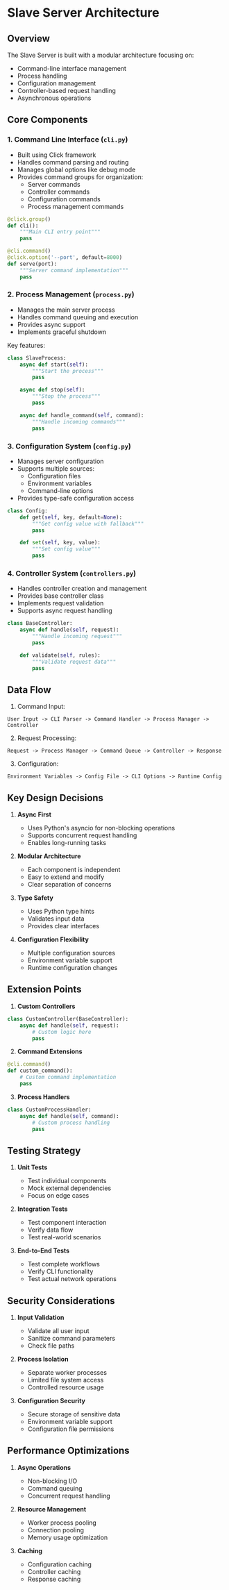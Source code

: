 # Slave Server Architecture

## Overview

The Slave Server is built with a modular architecture focusing on:
- Command-line interface management
- Process handling
- Configuration management
- Controller-based request handling
- Asynchronous operations

## Core Components

### 1. Command Line Interface (`cli.py`)
- Built using Click framework
- Handles command parsing and routing
- Manages global options like debug mode
- Provides command groups for organization:
  - Server commands
  - Controller commands
  - Configuration commands
  - Process management commands

```python
@click.group()
def cli():
    """Main CLI entry point"""
    pass

@cli.command()
@click.option('--port', default=8000)
def serve(port):
    """Server command implementation"""
    pass
```

### 2. Process Management (`process.py`)
- Manages the main server process
- Handles command queuing and execution
- Provides async support
- Implements graceful shutdown

Key features:
```python
class SlaveProcess:
    async def start(self):
        """Start the process"""
        pass

    async def stop(self):
        """Stop the process"""
        pass

    async def handle_command(self, command):
        """Handle incoming commands"""
        pass
```

### 3. Configuration System (`config.py`)
- Manages server configuration
- Supports multiple sources:
  - Configuration files
  - Environment variables
  - Command-line options
- Provides type-safe configuration access

```python
class Config:
    def get(self, key, default=None):
        """Get config value with fallback"""
        pass

    def set(self, key, value):
        """Set config value"""
        pass
```

### 4. Controller System (`controllers.py`)
- Handles controller creation and management
- Provides base controller class
- Implements request validation
- Supports async request handling

```python
class BaseController:
    async def handle(self, request):
        """Handle incoming request"""
        pass

    def validate(self, rules):
        """Validate request data"""
        pass
```

## Data Flow

1. Command Input:
```
User Input -> CLI Parser -> Command Handler -> Process Manager -> Controller
```

2. Request Processing:
```
Request -> Process Manager -> Command Queue -> Controller -> Response
```

3. Configuration:
```
Environment Variables -> Config File -> CLI Options -> Runtime Config
```

## Key Design Decisions

1. **Async First**
   - Uses Python's asyncio for non-blocking operations
   - Supports concurrent request handling
   - Enables long-running tasks

2. **Modular Architecture**
   - Each component is independent
   - Easy to extend and modify
   - Clear separation of concerns

3. **Type Safety**
   - Uses Python type hints
   - Validates input data
   - Provides clear interfaces

4. **Configuration Flexibility**
   - Multiple configuration sources
   - Environment variable support
   - Runtime configuration changes

## Extension Points

1. **Custom Controllers**
```python
class CustomController(BaseController):
    async def handle(self, request):
        # Custom logic here
        pass
```

2. **Command Extensions**
```python
@cli.command()
def custom_command():
    # Custom command implementation
    pass
```

3. **Process Handlers**
```python
class CustomProcessHandler:
    async def handle(self, command):
        # Custom process handling
        pass
```

## Testing Strategy

1. **Unit Tests**
   - Test individual components
   - Mock external dependencies
   - Focus on edge cases

2. **Integration Tests**
   - Test component interaction
   - Verify data flow
   - Test real-world scenarios

3. **End-to-End Tests**
   - Test complete workflows
   - Verify CLI functionality
   - Test actual network operations

## Security Considerations

1. **Input Validation**
   - Validate all user input
   - Sanitize command parameters
   - Check file paths

2. **Process Isolation**
   - Separate worker processes
   - Limited file system access
   - Controlled resource usage

3. **Configuration Security**
   - Secure storage of sensitive data
   - Environment variable support
   - Configuration file permissions

## Performance Optimizations

1. **Async Operations**
   - Non-blocking I/O
   - Command queuing
   - Concurrent request handling

2. **Resource Management**
   - Worker process pooling
   - Connection pooling
   - Memory usage optimization

3. **Caching**
   - Configuration caching
   - Controller caching
   - Response caching 